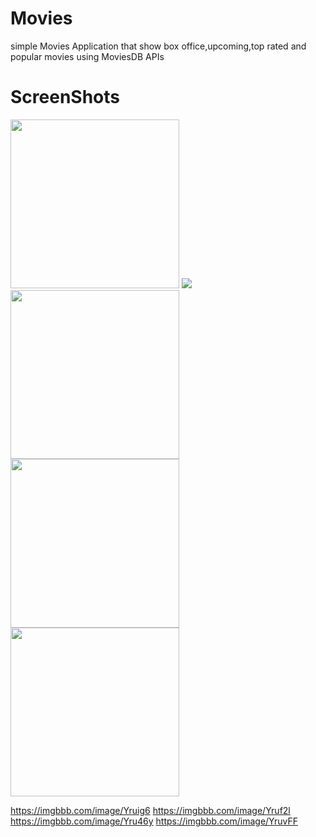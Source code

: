 # Movies
simple Movies Application that show box office,upcoming,top rated and popular movies using MoviesDB APIs
# ScreenShots
<img src="https://drive.google.com/file/d/1mw7zRWFwyjBf2ogaR1ZQsx5G4DG4UHhw/view?usp=sharing" width="270" />       <img src="
https://imgbbb.com/image/Yruig6" />      <img src="https://imgbbb.com/images/2019/08/24/Screenshot_2019-08-22-22-35-01-587_com.example.movies.png" width="270" />  <img src="https://imgbbb.com/images/2019/08/24/Screenshot_2019-08-22-22-35-10-487_com.example.movies.png" width="270" /> <img src="https://imgbbb.com/images/2019/08/24/Screenshot_2019-08-22-22-36-22-701_com.example.movies.png" width="270" /> 

https://imgbbb.com/image/Yruig6
https://imgbbb.com/image/Yruf2l
https://imgbbb.com/image/Yru46y
https://imgbbb.com/image/YruvFF
